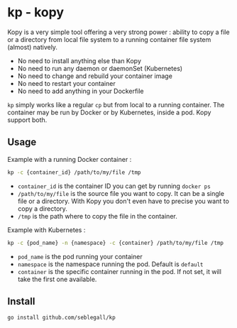 # kp - kopy

Kopy is a very simple tool offering a very strong power : ability to copy a file
or a directory from local file system to a running container file system (almost) natively.

* No need to install anything else than Kopy
* No need to run any daemon or daemonSet (Kubernetes)
* No need to change and rebuild your container image
* No need to restart your container
* No need to add anything in your Dockerfile

`kp` simply works like a regular `cp` but from local to a running container.
The container may be run by Docker or by Kubernetes, inside a pod. Kopy support both.

## Usage

Example with a running Docker container :

```bash
kp -c {container_id} /path/to/my/file /tmp
``` 

* `container_id` is the container ID you can get by running `docker ps`
* `/path/to/my/file` is the source file you want to copy. It can be a single file
or a directory. With Kopy you don't even have to precise you want to copy a directory.
* `/tmp` is the path where to copy the file in the container. 

Example with Kubernetes :

````bash
kp -c {pod_name} -n {namespace} -c {container} /path/to/my/file /tmp 
````

* `pod_name` is the pod running your container
* `namespace` is the namespace running the pod. Default is `default`
* `container` is the specific container running in the pod.
If not set, it will take the first one available.

## Install

````bash
go install github.com/seblegall/kp
````
